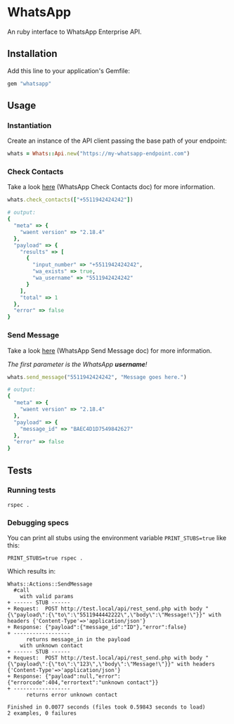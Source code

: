 # WhatsApp

An ruby interface to WhatsApp Enterprise API.

## Installation

Add this line to your application's Gemfile:

```ruby
gem "whatsapp"
```

## Usage

### Instantiation

Create an instance of the API client passing the base path of your endpoint:

```ruby
whats = Whats::Api.new("https://my-whatsapp-endpoint.com")
```

### Check Contacts

Take a look [here](https://developers.facebook.com/docs/whatsapp/check-contacts) (WhatsApp Check Contacts doc) for more information.

```ruby
whats.check_contacts(["+5511942424242"])

# output:
{
  "meta" => {
    "waent version" => "2.18.4"
  },
  "payload" => {
    "results" => [
      {
        "input_number" => "+5511942424242",
        "wa_exists" => true,
        "wa_username" => "5511942424242"
      }
    ],
    "total" => 1
  },
  "error" => false
}
```

### Send Message

Take a look [here](https://developers.facebook.com/docs/whatsapp/send-api) (WhatsApp Send Message doc) for more information.

*The first parameter is the WhatsApp **username**!*

```ruby
whats.send_message("5511942424242", "Message goes here.")

# output:
{
  "meta" => {
    "waent version" => "2.18.4"
  },
  "payload" => {
    "message_id" => "BAEC4D1D7549842627"
  },
  "error" => false
}
```

## Tests

### Running tests

```shell
rspec .
```

### Debugging specs

You can print all stubs using the environment variable `PRINT_STUBS=true` like this:

```shell
PRINT_STUBS=true rspec .
```

Which results in:

```
Whats::Actions::SendMessage
  #call
    with valid params
+ ------ STUB ------
+ Request:  POST http://test.local/api/rest_send.php with body "{\"payload\":{\"to\":\"5511944442222\",\"body\":\"Message!\"}}" with headers {'Content-Type'=>'application/json'}
+ Response: {"payload":{"message_id":"ID"},"error":false}
+ ------------------
      returns message_in in the payload
    with unknown contact
+ ------ STUB ------
+ Request:  POST http://test.local/api/rest_send.php with body "{\"payload\":{\"to\":\"123\",\"body\":\"Message!\"}}" with headers {'Content-Type'=>'application/json'}
+ Response: {"payload":null,"error":{"errorcode":404,"errortext":"unknown contact"}}
+ ------------------
      returns error unknown contact

Finished in 0.0077 seconds (files took 0.59843 seconds to load)
2 examples, 0 failures
```
